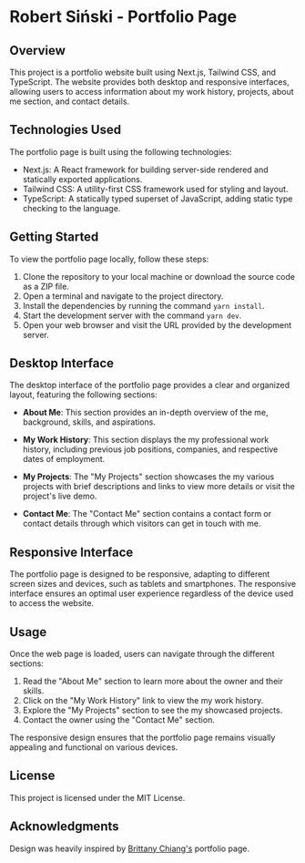 # Robert Siński - Portfolio Page

## Overview

This project is a portfolio website built using Next.js, Tailwind CSS, and TypeScript. The website provides both desktop and responsive interfaces, allowing users to access information about my work history, projects, about me section, and contact details.

## Technologies Used

The portfolio page is built using the following technologies:

- Next.js: A React framework for building server-side rendered and statically exported applications.
- Tailwind CSS: A utility-first CSS framework used for styling and layout.
- TypeScript: A statically typed superset of JavaScript, adding static type checking to the language.

## Getting Started

To view the portfolio page locally, follow these steps:

1. Clone the repository to your local machine or download the source code as a ZIP file.
2. Open a terminal and navigate to the project directory.
3. Install the dependencies by running the command `yarn install`.
4. Start the development server with the command `yarn dev`.
5. Open your web browser and visit the URL provided by the development server.

## Desktop Interface

The desktop interface of the portfolio page provides a clear and organized layout, featuring the following sections:

- **About Me**: This section provides an in-depth overview of the me, background, skills, and aspirations.

- **My Work History**: This section displays the my professional work history, including previous job positions, companies, and respective dates of employment.

- **My Projects**: The "My Projects" section showcases the my various projects with brief descriptions and links to view more details or visit the project's live demo.

- **Contact Me**: The "Contact Me" section contains a contact form or contact details through which visitors can get in touch with me.

## Responsive Interface

The portfolio page is designed to be responsive, adapting to different screen sizes and devices, such as tablets and smartphones. The responsive interface ensures an optimal user experience regardless of the device used to access the website.

## Usage

Once the web page is loaded, users can navigate through the different sections:

1. Read the "About Me" section to learn more about the owner and their skills.
2. Click on the "My Work History" link to view the my work history.
3. Explore the "My Projects" section to see the my showcased projects.
4. Contact the owner using the "Contact Me" section.

The responsive design ensures that the portfolio page remains visually appealing and functional on various devices.

## License

This project is licensed under the MIT License.

## Acknowledgments

Design was heavily inspired by [Brittany Chiang's](https://brittanychiang.com/) portfolio page.

